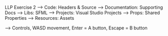 LLP Exercise 2
--> Code: Headers & Source
--> Documentation: Supporting Docs
--> Libs: SFML
--> Projects: Visual Studio Projects
--> Props: Shared Properties
--> Resources: Assets

--> Controls, WASD movement, Enter = A button, Escape = B button


